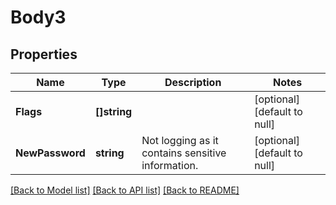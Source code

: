 # Body3

## Properties
Name | Type | Description | Notes
------------ | ------------- | ------------- | -------------
**Flags** | **[]string** |  | [optional] [default to null]
**NewPassword** | **string** | Not logging as it contains sensitive information. | [optional] [default to null]

[[Back to Model list]](../README.md#documentation-for-models) [[Back to API list]](../README.md#documentation-for-api-endpoints) [[Back to README]](../README.md)


